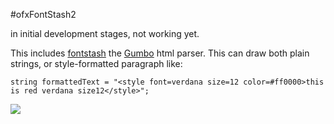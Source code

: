 #ofxFontStash2

in initial development stages, not working yet.

This includes [fontstash](https://github.com/memononen/fontstash) the [Gumbo](https://github.com/google/gumbo-parser) html parser. This can draw both plain strings, or style-formatted paragraph like:

```
string formattedText = "<style font=verdana size=12 color=#ff0000>this is red verdana size12</style>";

```
![](https://farm1.staticflickr.com/493/19806237826_788c341f9c_z_d.jpg)

